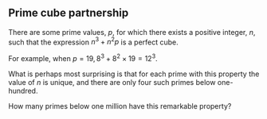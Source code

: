 ## Prime cube partnership

There are some prime values, $p$, for which there exists a positive integer, $n$, such that the expression $n^3 + n^2p$ is a perfect cube.

For example, when $p = 19, 8^3 + 8^2×19 = 12^3$.

What is perhaps most surprising is that for each prime with this property the value of $n$ is unique, and there are only four such primes below one-hundred.

How many primes below one million have this remarkable property?


